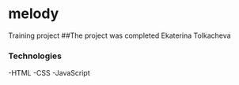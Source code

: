 # melody
Training project
##The project was completed Ekaterina Tolkacheva
### Technologies
-HTML
-CSS
-JavaScript
